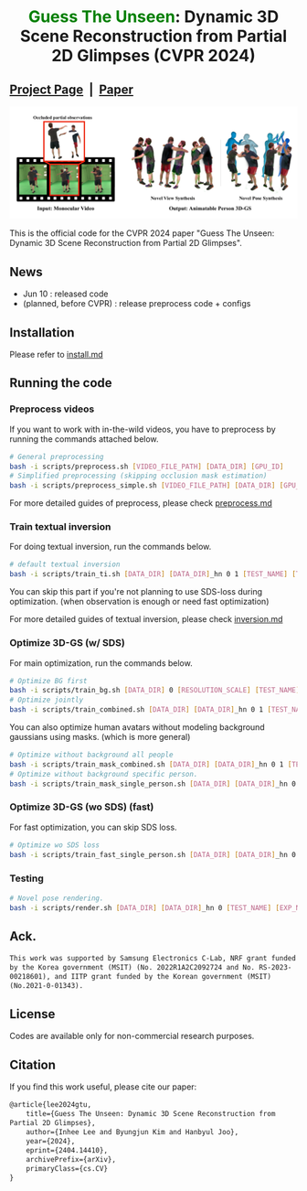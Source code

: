 # <p align="center"> <font color=#008000>Guess The Unseen</font>: Dynamic 3D Scene Reconstruction from Partial 2D Glimpses (CVPR 2024)</p>

## [Project Page](https://snuvclab.github.io/gtu/) &nbsp;|&nbsp; [Paper](https://arxiv.org/abs/2404.14410) 

![teaser](./assets/teaser_placeholder.png)

This is the official code for the CVPR 2024 paper "Guess The Unseen: Dynamic 3D Scene Reconstruction from Partial 2D Glimpses".

## News
- Jun 10 : released code
- (planned, before CVPR) : release preprocess code + configs


## Installation
Please refer to [install.md](install.md)

## Running the code
### Preprocess videos
If you want to work with in-the-wild videos, you have to preprocess by running the commands attached below.

```bash
# General preprocessing
bash -i scripts/preprocess.sh [VIDEO_FILE_PATH] [DATA_DIR] [GPU_ID]
# Simplified preprocessing (skipping occlusion mask estimation)
bash -i scripts/preprocess_simple.sh [VIDEO_FILE_PATH] [DATA_DIR] [GPU_ID]
```

For more detailed guides of preprocess, please check [preprocess.md](preprocess.md)

### Train textual inversion
For doing textual inversion, run the commands below.

```bash
# default textual inversion
bash -i scripts/train_ti.sh [DATA_DIR] [DATA_DIR]_hn 0 1 [TEST_NAME] [TI_EXP_NAME] [GPU_ID] [PORT]
```

You can skip this part if you're not planning to use SDS-loss during optimization. (when observation is enough or need fast optimization)

For more detailed guides of textual inversion, please check [inversion.md](inversion.md)


### Optimize 3D-GS (w/ SDS)
For main optimization, run the commands below.

```bash
# Optimize BG first
bash -i scripts/train_bg.sh [DATA_DIR] 0 [RESOLUTION_SCALE] [TEST_NAME] [GPU_ID]
# Optimize jointly
bash -i scripts/train_combined.sh [DATA_DIR] [DATA_DIR]_hn 0 1 [TEST_NAME] [EXP_NAME] [TI_EXP_NAME] [GPU_ID]
```

You can also optimize human avatars without modeling background gaussians using masks. (which is more general)

```bash
# Optimize without background all people
bash -i scripts/train_mask_combined.sh [DATA_DIR] [DATA_DIR]_hn 0 1 [TEST_NAME] [EXP_NAME] [TI_EXP_NAME] [GPU_ID]
# Optimize without background specific person.
bash -i scripts/train_mask_single_person.sh [DATA_DIR] [DATA_DIR]_hn 0 1 [TEST_NAME] [EXP_NAME] [TI_EXP_NAME] [PERSON_ID] [GPU_ID]

```

### Optimize 3D-GS (wo SDS) (fast)
For fast optimization, you can skip SDS loss.

```bash
# Optimize wo SDS loss
bash -i scripts/train_fast_single_person.sh [DATA_DIR] [DATA_DIR]_hn 0 1 [TEST_NAME] [EXP_NAME] [PERSON_ID] [GPU_ID]
```

### Testing

```bash
# Novel pose rendering. 
bash -i scripts/render.sh [DATA_DIR] [DATA_DIR]_hn 0 [TEST_NAME] [EXP_NAME] [GPU_ID]
```

## Ack.
```
This work was supported by Samsung Electronics C-Lab, NRF grant funded by the Korea government (MSIT) (No. 2022R1A2C2092724 and No. RS-2023-00218601), and IITP grant funded by the Korean government (MSIT) (No.2021-0-01343). 
```

## License
Codes are available only for non-commercial research purposes.


## Citation

If you find this work useful, please cite our paper:

```
@article{lee2024gtu,
    title={Guess The Unseen: Dynamic 3D Scene Reconstruction from Partial 2D Glimpses}, 
    author={Inhee Lee and Byungjun Kim and Hanbyul Joo},
    year={2024},
    eprint={2404.14410},
    archivePrefix={arXiv},
    primaryClass={cs.CV}
}
```
